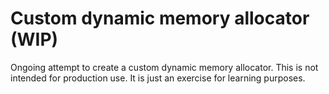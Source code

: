 # Custom dynamic memory allocator (WIP)

Ongoing attempt to create a custom dynamic memory allocator. This is not intended for production use. It is just an exercise for learning purposes.
